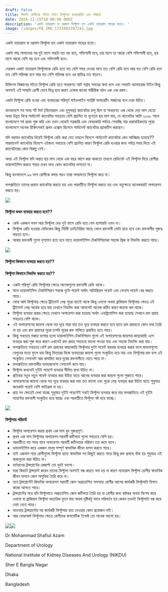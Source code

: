 ```yaml
---
draft: false
title: কিডনি রোগীদের লাইফ লাইন ফিস্টুলার ব্যবহারবিধি এবং পরিচর্যা
date: 2024-11-15T18:00:00.000Z
description: 'একটা ন্যাচারাল বা নরমাল ফিস্টুলা হল একটা ন্যাচারাল গাছের মতো। '
image: /images/FB_IMG_1731683267241.jpg
---
```


একটা ন্যাচারাল বা নরমাল ফিস্টুলা হল একটা ন্যাচারাল গাছের মতো। 

একটা গাছ লাগানোর পর দুই মাসে গাছটা যত বড় হবে, শক্তিশালী হবে, চার মাসে তা আরো বেশি শক্তিশালী হবে, ছয় মাসে আরো বেশি বড় হবে এবং শক্তিশালী হবে। 

সেরকম একটা ন্যাচারাল ফিস্টুলাকে রেডি হতে যত বেশি সময় দেওয়া যাবে তত বেশি রেডি হবে আর যত বেশি রেডি হবে তত বেশি পরিপক্ক হবে আর যত বেশি পরিপক্ক হবে এর স্থায়িত্ব তত বাড়বে।

চিকিৎসা বিজ্ঞানের বইতে ফিস্টুলা রেডি হতে সাধারণত আট সপ্তাহ সময়ের কথা বলে এবং সময়টা অ্যাভারেজ টাইম কিন্তু অবশ্যই এই সময়টা রোগী ভেবে ভিন্ন হবে কারণ একেক জনের শারীরিক গঠন এক এক রকম। 

একটা ফিস্টুলা রেডি হওয়া এবং ব্যবহারের পরিপূর্ণ গাইডলাইন সংশ্লিষ্ট অপারেটিং সার্জনের বলে দেয়া উচিত। 

বাংলাদেশে সব সময় শর্ট টার্ম (ফিমোরাল এবং যুগুলার) ক্যাথেটার চালু ছিল যা সাধারণত এক থেকে দেড় মাস যেতো অথচ উন্নত বিশ্বে পার্মানেন্ট ক্যাথেটার সবচেয়ে বেশি প্রচলিত যা ন্যূনতম ছয় মাস যায়, যে ক্যাথেটার আমি ২০০৮ সালে বাংলাদেশে সর্ব প্রথম শুরু করি এবং তখন থেকেই সরকারি এবং বেসরকারি পর্যায়ে শেখাচ্ছি যার ধারাবাহিকতায় পুরো বাংলাদেশে অনেক চিকিৎসকই প্রথম এক্সেস হিসেবে পার্মানেন্ট ক্যাথেটার প্র্যাকটিস করছেন। 

যদি নরমাল ক্যাথেটার দিয়েই ফিস্টুলা রেডি করা যেত তাহলে বিদেশে পার্মানেন্ট ক্যাথেটার কেন আবিষ্কার হয়েছে?? পারমানেন্ট ক্যাথেটার বিদেশে এইজন্য সবচেয়ে বেশি প্রচলিত কারণ ফিস্টুলা রেডি হওয়ার জন্য পর্যাপ্ত সময় দিতে এই ক্যাথেটারের কোন বিকল্প নেই। 

অথচ এই ফিস্টুলা যদি অন্তত ছয় মাস থেকে এক বছর আগে করা থাকতো তাহলে রেডিমেট এই ফিস্টুলা দিয়ে রোগীরা ডায়ালাইসিস করতে পারত তখন অন্য কোন ক্যাথেটার লাগতো না। 

কিন্তু বাংলাদেশে ৯৯ ভাগ রোগীকে বলার পরও তারা সময়মতো ফিস্টুলা করে না। 

ফলশ্রুতিতে তাদের প্রথমে ক্যাথেটার করতে হয় এবং পরবর্তীতে ফিস্টুলা করতে হয় এবং বহুক্ষেত্রে অনেকবারই অপারেশন করতে হয়। 

![](/images/FB_IMG_1731683274143.jpg)

#### ফিস্টুলা কখন ব্যবহার করতে হবে??

* কেউ একজন বলল আর ফিস্টুলা দেড় দুই মাসে রেডি হয়ে গেল ব্যাপারটা এমন না। 
* ফিস্টুলা রেডি হওয়ার মেডিকেল কিছু নির্দিষ্ট ক্রাইটেরিয়া আছে যেমন রক্তনালী মোটা হতে হবে এবং রক্তনালীর পুরুত্ব বাড়তে হবে। 
* আবার রক্তনালী গুলো দৃশ্যমান হতে হবে যাতে ডায়ালাইসিস টেকনিশিয়ানরা সহজে প্রিক বা নিডলিং করতে পারে। 

![](/images/FB_IMG_1731683269393.jpg)

#### ফিস্টুলা কিভাবে ব্যবহার করতে হয়?? 

#### ফিস্টুলা কিভাবে নিডলিং করতে হয়?? 

* একটা পরিপূর্ণ রেডি ফিস্টুলার ক্ষেত্রে অনেকগুলো রক্তনালী রেডি থাকে। 
* ফলে ডায়ালাইসিস টেকনিশিয়ান সহজে দুটো পয়েন্ট অর্থাৎ আটারিয়াল পয়েন্ট এবং ভেনাস পয়েন্ট বের করতে পারে। 
* ফোর আর্ম ফিস্টুলার ক্ষেত্রে ট্রিটমেন্ট লেন্থ পুরো হাতই থাকে কিন্তু এলবো অথবা ব্রাকিয়াল ফিস্টুলার ক্ষেত্রে এই ট্রিটমেন্ট লেন্থ অর্ধেক হয়ে যায় যেখানে নিডলিং করা আসলেই অনেক কঠিন কারণ জায়গা কম থাকে। 
* ফিস্টুলা ব্যবহার করার ক্ষেত্রে যেখানে অপারেশন করা হয়েছে অর্থাৎ এনাষ্ট্রমোসিস করা হয়েছে সেখানে রক্ত প্রবাহ সবচেয়ে বেশি থাকে। 
* এই অপারেশনের জায়গা থেকে যত দূরে পারা যায় তত দূরে ব্যবহার করতে হবে যাতে রক্ত প্রবাহতে কোন বাধা তৈরি না হয় এবং রক্ত প্রবাহের পুরো চাপটা দূরের রক্ত নালিতে প্রবাহিত হতে পারে। 
* কিন্তু সবচেয়ে মজার ব্যাপার হলো ডায়ালাইসিস টেকনিশিয়ান গুলো এই অপারেশনের জায়গার কাছাকাছি এসে ব্যবহার করা শুরু করে কারণ এখানেই রক্ত প্রবাহ সবচেয়ে ভালো পাওয়া যায় এবং সহজে নিডলিং করা যায়। 
* ফলশ্রুতিতে সবচেয়ে বেশি রক্ত প্রবাহের কাছাকাছি ফিস্টুলার দুটো পয়েন্ট বারবার ব্যবহার করার ফলে জায়গাগুলো বেলুনের মতো ফুলে যায় কিন্তু ভিতরের দিকে ব্যবহারের জায়গা গুলো সংকুচিত হয়ে যায় এবং ফিস্টুলার রক্ত চাপ এই সংকুচিত সেগমেন্ট আর প্রসারিত করে দূরের রক্তনালীতে যেতে পারে না।
* ফলশ্রুতিতে রক্তনালীর ব্যবহারযোগ্য সেগমেন্ট কমে যায়।
* ফিস্টুলা কখনোই দুইটা পয়েন্টে ব্যবহার সীমিত রাখা উচিত না। 
* প্রতিবার নতুন নতুন পয়েন্ট ব্যবহার করা উচিত যাতে আগের ব্যবহার করা জায়গা গুলো শুকাতে পারে। 
* অপারেশনের জায়গা থেকে যত দূরে ব্যবহার করা যায় তত ভালো এবং পুরো লেন্থ ব্যবহার করা উচিত যাতে শুধুমাত্র কয়েকটা পয়েন্ট বেশি ক্ষতিগ্রস্ত না হয়। 
* প্রায় সব ক্ষেত্রেই দেখা যাচ্ছে শুধুমাত্র দুইটা পয়েন্টেই সবাই ফিস্টুলা ব্যবহার করে যার ফলশ্রুতিতে ওই দুইটা পয়েন্টের রক্তনালী সংকুচিত হয়ে যাচ্ছে এবং পরবর্তীতে ফিস্টুলা নষ্ট হয়ে যাচ্ছে।

![](/images/FB_IMG_1731683276676.jpg)

#### ফিস্টুলার পরিচর্যা

* ফিস্টুলা অপারেশন করার প্রথম এক মাস খুব গুরুত্বপূর্ণ।
* প্রথম এক মাস ফিস্টুলার অপারেশন পরবর্তী জটিলতা গুলো সবচেয়ে বেশি হয়। 
* পরবর্তীতে যত সময় যাবে অপারেশন পরবর্তী জটিলতার পরিমাণ তত কমে যাবে। 
* ডায়ালাইসিস করে একজন মানুষ সম্পূর্ণ স্বাভাবিক জীবন যাপন করতে পারে। 
* তাই একমাস পরে রোগীগুলো ফিস্টুলা হাতে স্বাভাবিক সব কিছুই করতে পারে কিন্তু রক্ত প্রবাহে বাঁধা হয় শুধুমাত্র এই কাজগুলো করা উচিত না। 
* বর্তমানের ট্রান্সপ্লান্টের রেজাল্ট তো খুবই ভালো। 
* যারা কিডনি ট্রান্সপ্লান্ট করেন তাদের ফিস্টুলা অবশ্যই বন্ধ করতে বলা হয় না কারণ ন্যাচারাল ফিস্টুলা রোগীর স্বাভাবিক জীবন যাপনে কোন অসুবিধা তৈরি করে না। 
* তবে ট্রান্সপ্লান্টেট কিডনির অপারেশন পরবর্তী কোন অপ্রত্যাশিত সমস্যায় রোগীর আগের কার্যকরী ফিস্টুলাটা বিপদে কাজে আসতে পারে। 
* ট্রান্সপ্লান্টের পরে যদি ফিস্টুলাতে অপ্রত্যাশিত কোন জটিলতা তৈরি হয় যা রোগীর জন্য কষ্টকর অথবা বিশেষ করে এলবো বা ব্রাকিয়াল ফিস্টুলা অত্যধিক ফুলে যায় অথবা দৃষ্টিকটু ভাবে পরিবর্তন হয় কেবল তখনই ফিস্টুলাটা বন্ধ করে দেয়া যেতে পারে। 
* অন্যথায় ট্রান্সপ্লান্টের পর কার্যকরী ফিস্টুলায় হাত দেওয়ার কোন প্রয়োজন নাই। 
* আর ফোরআর্ম ফিস্টুলার ক্ষেত্রে রোগীদের কসমেটিক ইফেক্ট তো অনেক ভালো হয়।

![](/images/FB_IMG_1731683264866.jpg)![](/images/FB_IMG_1731683271493.jpg)

Dr Mohammad Shafiul Azam 

Department of Urology 

National Institute of Kidney Diseases And Urology (NIKDU)

Sher E Bangla Nagar 

Dhaka

Bangladesh
